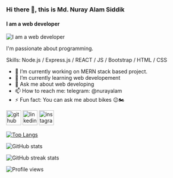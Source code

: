 ### Hi there 👋, this is Md. Nuray Alam Siddik
#### I am a web developer
![I am a web developer](https://i.ibb.co/YX70Sfp/banner-web-development.jpg)

I'm passionate about programming.

Skills: Node.js / Express.js / REACT / JS / Bootstrap / HTML / CSS

- 🔭 I’m currently working on MERN stack based project. 
- 🌱 I’m currently learning web developement 
- 💬 Ask me about web developing 
- 📫 How to reach me: telegram: @nurayalam 
- ⚡ Fun fact: You can ask me about bikes 😉🏍 


[<img src='https://cdn.jsdelivr.net/npm/simple-icons@3.0.1/icons/github.svg' alt='github' height='40'>](https://github.com/nuray-alam)  [<img src='https://cdn.jsdelivr.net/npm/simple-icons@3.0.1/icons/linkedin.svg' alt='linkedin' height='40'>](https://www.linkedin.com/in/https://www.linkedin.com/in/md-nuray-alam-siddik-647373203//)  [<img src='https://cdn.jsdelivr.net/npm/simple-icons@3.0.1/icons/instagram.svg' alt='instagram' height='40'>](https://www.instagram.com/nuray__alam98/)  

<!-- [![trophy](https://github-profile-trophy.vercel.app/?username=nuray-alam)](https://github.com/ryo-ma/github-profile-trophy) -->

[![Top Langs](https://github-readme-stats.vercel.app/api/top-langs/?username=nuray-alam)](https://github.com/anuraghazra/github-readme-stats)

![GitHub stats](https://github-readme-stats.vercel.app/api?username=nuray-alam&show_icons=true)  

<!-- ![GitHub Activity Graph](https://activity-graph.herokuapp.com/graph?username=nuray-alam)   -->

![GitHub streak stats](https://github-readme-streak-stats.herokuapp.com/?user=nuray-alam)  

![Profile views](https://gpvc.arturio.dev/nuray-alam)  
